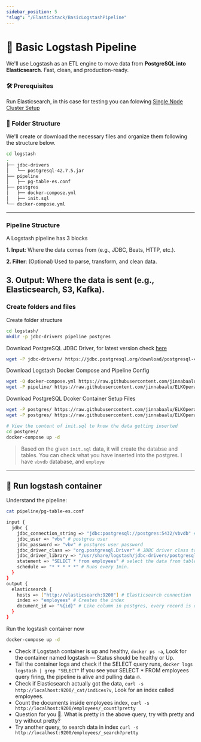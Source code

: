 ```yaml
---
sidebar_position: 5
"slug": "/ElasticStack/BasicLogstashPipeline"
---
```

# 🐳 Basic Logstash Pipeline

We'll use Logstash as an ETL engine to move data from **PostgreSQL into Elasticsearch**. Fast, clean, and production-ready. 

### 🛠️ Prerequisites

Run Elasticsearch, in this case for testing you can folowing [Single Node Cluster Setup](./RunSingleNodeElasticsearchContainer.md)

### 📁 Folder Structure
We'll create or download the necessary files and organize them following the structure below.
```bash
cd logstash
.
├── jdbc-drivers
│   └── postgresql-42.7.5.jar
├── pipeline
│   ├── pg-table-es.conf
├── postgres
│   ├── docker-compose.yml
│   ├── init.sql
└── docker-compose.yml
```
---
### Pipeline Structure

A Logstash pipeline has 3 blocks

**1. Input**: Where the data comes from (e.g., JDBC, Beats, HTTP, etc.).

**2. Filter**: (Optional) Used to parse, transform, and clean data.

**3. Output**: Where the data is sent (e.g., Elasticsearch, S3, Kafka).
---
### Create folders and files

Create folder structure 

```bash
cd logstash/
mkdir -p jdbc-drivers pipeline postgres
```
Download PostgreSQL JDBC Driver, for latest version check [here](https://jdbc.postgresql.org/download/)
```bash
wget -P jdbc-drivers/ https://jdbc.postgresql.org/download/postgresql-42.7.5.jar
```
Download Logstash Docker Compose and Pipeline Config
```bash
wget -O docker-compose.yml https://raw.githubusercontent.com/jinnabaalu/ELKOperations/refs/heads/main/logstash/postgres-to-elasticsearch/docker-compose.yml
wget -P pipeline/ https://raw.githubusercontent.com/jinnabaalu/ELKOperations/refs/heads/main/logstash/postgres-to-elasticsearch/pipeline/pg-table-es.conf
```

Download PostgreSQL Dcoker Container Setup Files

```bash
wget -P postgres/ https://raw.githubusercontent.com/jinnabaalu/ELKOperations/refs/heads/main/logstash/postgres-to-elasticsearch/postgres/docker-compose.yml
wget -P postgres/ https://raw.githubusercontent.com/jinnabaalu/ELKOperations/refs/heads/main/logstash/postgres-to-elasticsearch/postgres/init.sql

# View the content of init.sql to know the data getting inserted
cd postgres/
docker-compose up -d
```

> Based on the given `init.sql` data, it will create the databse and tables. You can check what you have inserted into the postgres. I have `vbvdb` database, and `employe`
---
##   🐳 Run logstash container 

Understand the pipeline:
```bash
cat pipeline/pg-table-es.conf 

input {
  jdbc {
    jdbc_connection_string => "jdbc:postgresql://postgres:5432/vbvdb" # Postgres connection string
    jdbc_user => "vbv" # postgres user
    jdbc_password => "vbv" # postgres user password
    jdbc_driver_class => "org.postgresql.Driver" # JDBC driver class to connect to the postgres
    jdbc_driver_library => "/usr/share/logstash/jdbc-drivers/postgresql-42.7.5.jar" # jar used for supporting the Class defined
    statement => "SELECT * from employees" # select the data from table 
    schedule => "* * * * *" # Runs every 1min. 
  }
}
output {
  elasticsearch {
    hosts => ["http://elasticsearch:9200"] # Elasticsearch connection
    index => "employees" # Creates the index
    document_id => "%{id}" # Like column in postgres, every record is called document in elasticsearch, which is the id of the docuemnt. 
  }
}
```
Run the logstash container now 

```bash
docker-compose up -d
```

- Check if Logstash container is up and healthy, `docker ps -a`, Look for the container named logstash — Status should be healthy or Up.
- Tail the container logs and check if the SELECT query runs, `docker logs logstash | grep "SELECT"` If you see your SELECT * FROM employees query firing, the pipeline is alive and pulling data 🔥.
- Check if Elasticsearch actually got the data, `curl -s http://localhost:9200/_cat/indices?v`, Look for an index called employees.
- Count the documents inside employees index, `curl -s http://localhost:9200/employees/_count?pretty`
- Question for you 🫵.  What is pretty in the above query, try with  pretty and try without pretty? 
- Try another query, to search data in index `curl -s http://localhost:9200/employees/_search?pretty`